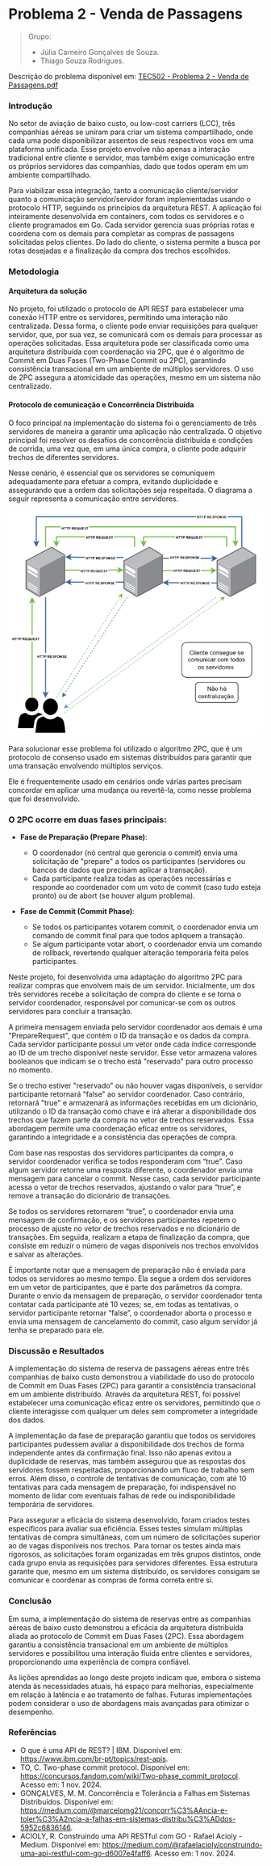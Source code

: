 # Problema 2 - Venda de Passagens  

> Grupo:
> - Júlia Carneiro Gonçalves de Souza.
> - Thiago Souza Rodrigues.

Descrição do problema disponível em: [TEC502 - Problema 2 - Venda de Passagens.pdf](https://github.com/julia-carneiro/MI-REDES-2/blob/main/TEC502%20-%20Problema%202%20-%20Venda%20Compartilhada%20de%20Passagens.pdf)

### Introdução
No setor de aviação de baixo custo, ou low-cost carriers (LCC), três companhias aéreas se uniram para criar um sistema compartilhado, onde cada uma pode disponibilizar assentos de seus respectivos voos em uma plataforma unificada. Esse projeto envolve não apenas a interação tradicional entre cliente e servidor, mas também exige comunicação entre os próprios servidores das companhias, dado que todos operam em um ambiente compartilhado.

Para viabilizar essa integração, tanto a comunicação cliente/servidor quanto a comunicação servidor/servidor foram implementadas usando o protocolo HTTP, seguindo os princípios da arquitetura REST. A aplicação foi inteiramente desenvolvida em containers, com todos os servidores e o cliente programados em Go. Cada servidor gerencia suas próprias rotas e coordena com os demais para completar as compras de passagens solicitadas pelos clientes. Do lado do cliente, o sistema permite a busca por rotas desejadas e a finalização da compra dos trechos escolhidos.

### Metodologia

#### Arquitetura da solução
No projeto, foi utilizado o protocolo de API REST para estabelecer uma conexão HTTP entre os servidores, permitindo uma interação não centralizada. Dessa forma, o cliente pode enviar requisições para qualquer servidor, que, por sua vez, se comunicará com os demais para processar as operações solicitadas. Essa arquitetura pode ser classificada como uma arquitetura distribuída com coordenação via 2PC, que é o algoritmo de Commit em Duas Fases (Two-Phase Commit ou 2PC), garantindo consistência transacional em um ambiente de múltiplos servidores. O uso de 2PC assegura a atomicidade das operações, mesmo em um sistema não centralizado.

#### Protocolo de comunicação e Concorrência Distribuída
O foco principal na implementação do sistema foi o gerenciamento de três servidores de maneira a garantir uma aplicação não centralizada. O objetivo principal foi resolver os desafios de concorrência distribuída e condições de corrida, uma vez que, em uma única compra, o cliente pode adquirir trechos de diferentes servidores.

Nesse cenário, é essencial que os servidores se comuniquem adequadamente para efetuar a compra, evitando duplicidade e assegurando que a ordem das solicitações seja respeitada. O diagrama a seguir representa a comunicação entre servidores.

<p align="center">
    <img src="img/diagrama.png" />
</p>

Para solucionar esse problema foi utilizado o algoritmo 2PC, que é um protocolo de consenso usado em sistemas distribuídos para garantir que uma transação envolvendo múltiplos serviços.

Ele é frequentemente usado em cenários onde várias partes precisam concordar em aplicar uma mudança ou revertê-la, como nesse problema que foi desenvolvido.

### O 2PC ocorre em duas fases principais:
- **Fase de Preparação (Prepare Phase)**:
  - O coordenador (nó central que gerencia o commit) envia uma solicitação de "prepare" a todos os participantes (servidores ou bancos de dados que precisam aplicar a transação).
  - Cada participante realiza todas as operações necessárias e responde ao coordenador com um voto de commit (caso tudo esteja pronto) ou de abort (se houver algum problema).

- **Fase de Commit (Commit Phase)**:
  - Se todos os participantes votarem commit, o coordenador envia um comando de commit final para que todos apliquem a transação.
  - Se algum participante votar abort, o coordenador envia um comando de rollback, revertendo qualquer alteração temporária feita pelos participantes.

Neste projeto, foi desenvolvida uma adaptação do algoritmo 2PC para realizar compras que envolvem mais de um servidor. Inicialmente, um dos três servidores recebe a solicitação de compra do cliente e se torna o servidor coordenador, responsável por comunicar-se com os outros servidores para concluir a transação.

A primeira mensagem enviada pelo servidor coordenador aos demais é uma "PrepareRequest", que contém o ID da transação e os dados da compra. Cada servidor participante possui um vetor onde cada índice corresponde ao ID de um trecho disponível neste servidor. Esse vetor armazena valores booleanos que indicam se o trecho está "reservado" para outro processo no momento.

Se o trecho estiver "reservado" ou não houver vagas disponíveis, o servidor participante retornará "false" ao servidor coordenador. Caso contrário, retornará "true" e armazenará as informações recebidas em um dicionário, utilizando o ID da transação como chave e irá alterar a disponibilidade dos trechos que fazem parte da compra no vetor de trechos reservados. Essa abordagem permite uma coordenação eficaz entre os servidores, garantindo a integridade e a consistência das operações de compra.

Com base nas respostas dos servidores participantes da compra, o servidor coordenador verifica se todos responderam com “true”. Caso algum servidor retorne uma resposta diferente, o coordenador envia uma mensagem para cancelar o commit. Nesse caso, cada servidor participante acessa o vetor de trechos reservados, ajustando o valor para “true”, e remove a transação do dicionário de transações.

Se todos os servidores retornarem “true”, o coordenador envia uma mensagem de confirmação, e os servidores participantes repetem o processo de ajuste no vetor de trechos reservados e no dicionário de transações. Em seguida, realizam a etapa de finalização da compra, que consiste em reduzir o número de vagas disponíveis nos trechos envolvidos e salvar as alterações.

É importante notar que a mensagem de preparação não é enviada para todos os servidores ao mesmo tempo. Ela segue a ordem dos servidores em um vetor de participantes, que é parte dos parâmetros da compra. Durante o envio da mensagem de preparação, o servidor coordenador tenta contatar cada participante até 10 vezes; se, em todas as tentativas, o servidor participante retornar “false”, o coordenador aborta o processo e envia uma mensagem de cancelamento do commit, caso algum servidor já tenha se preparado para ele.

### Discussão e Resultados
A implementação do sistema de reserva de passagens aéreas entre três companhias de baixo custo demonstrou a viabilidade do uso do protocolo de Commit em Duas Fases (2PC) para garantir a consistência transacional em um ambiente distribuído. Através da arquitetura REST, foi possível estabelecer uma comunicação eficaz entre os servidores, permitindo que o cliente interagisse com qualquer um deles sem comprometer a integridade dos dados.

A implementação da fase de preparação garantiu que todos os servidores participantes pudessem avaliar a disponibilidade dos trechos de forma independente antes da confirmação final. Isso não apenas evitou a duplicidade de reservas, mas também assegurou que as respostas dos servidores fossem respeitadas, proporcionando um fluxo de trabalho sem erros. Além disso, o controle de tentativas de comunicação, com até 10 tentativas para cada mensagem de preparação, foi indispensável no momento de lidar com eventuais falhas de rede ou indisponibilidade temporária de servidores.

Para assegurar a eficácia do sistema desenvolvido, foram criados testes específicos para avaliar sua eficiência. Esses testes simulam múltiplas tentativas de compra simultâneas, com um número de solicitações superior ao de vagas disponíveis nos trechos. Para tornar os testes ainda mais rigorosos, as solicitações foram organizadas em três grupos distintos, onde cada grupo envia as requisições para servidores diferentes. Essa estrutura garante que, mesmo em um sistema distribuído, os servidores consigam se comunicar e coordenar as compras de forma correta entre si.

### Conclusão
Em suma, a implementação do sistema de reservas entre as companhias aéreas de baixo custo demonstrou a eficácia da arquitetura distribuída aliada ao protocolo de Commit em Duas Fases (2PC). Essa abordagem garantiu a consistência transacional em um ambiente de múltiplos servidores e possibilitou uma interação fluida entre clientes e servidores, proporcionando uma experiência de compra confiável.

As lições aprendidas ao longo deste projeto indicam que, embora o sistema atenda às necessidades atuais, há espaço para melhorias, especialmente em relação à latência e ao tratamento de falhas. Futuras implementações podem considerar o uso de abordagens mais avançadas para otimizar o desempenho.

### Referências
- O que é uma API de REST? | IBM. Disponível em: <https://www.ibm.com/br-pt/topics/rest-apis>.
- TO, C. Two-phase commit protocol. Disponível em: <https://concursos.fandom.com/wiki/Two-phase_commit_protocol>. Acesso em: 1 nov. 2024.
- GONÇALVES, M. M. Concorrência e Tolerância a Falhas em Sistemas Distribuídos. Disponível em: <https://medium.com/@marcelomg21/concorr%C3%AAncia-e-toler%C3%A2ncia-a-falhas-em-sistemas-distribu%C3%ADdos-5952c6836146>.
- ACIOLY, R. Construindo uma API RESTful com GO - Rafael Acioly - Medium. Disponível em: <https://medium.com/@rafaelacioly/construindo-uma-api-restful-com-go-d6007e4faff6>. Acesso em: 1 nov. 2024.
